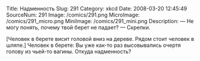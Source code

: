 Title: Надменность 
Slug: 291 
Category: xkcd 
Date: 2008-03-20 12:45:49 
SourceNum: 291 
Image: /comics/291.png 
MicroImage: /comics/291_micro.png 
MiniImage: /comics/291_mini.png 
Description: — Не могу понять, почему твой берет не падает? — Скрепки. 

[Человек в берете висит головой вниз на дереве. Рядом стоит человек в шляпе.]
Человек в берете: Вы уже как-то раз высовывались очертя голову из чьей-то вагины. Откуда надменность?